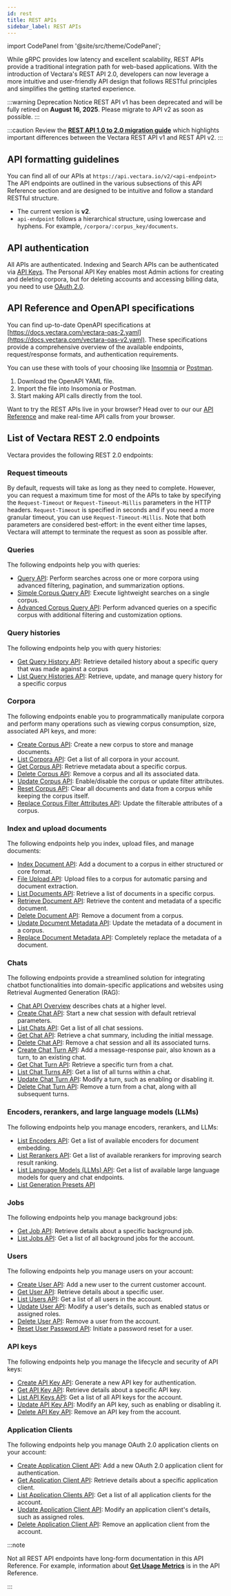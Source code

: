 ```yaml
---
id: rest
title: REST APIs
sidebar_label: REST APIs
---
```



import CodePanel from '@site/src/theme/CodePanel';


While gRPC provides low latency and excellent scalability, REST APIs provide a
traditional integration path for web-based applications. With the introduction
of Vectara's REST API 2.0, developers can now leverage a more intuitive and
user-friendly API design that follows RESTful principles and simplifies the
getting started experience.

:::warning Deprecation Notice
REST API v1 has been deprecated and will be fully retired on **August 16, 2025**. 
Please migrate to API v2 as soon as possible.
:::

:::caution
Review the [**REST API 1.0 to 2.0 migration guide**](/docs/migration-guide-api-v2) which highlights important
differences between the Vectara REST API v1 and REST API v2.
:::

## API formatting guidelines

You can find all of our APIs at `https://api.vectara.io/v2/<api-endpoint>`
The API endpoints are outlined in the various subsections of this API
Reference section and are designed to be intuitive and follow a standard
RESTful structure.

- The current version is **v2**.
- `api-endpoint` follows a hierarchical structure, using lowercase and hyphens.
  For example, `/corpora/:corpus_key/documents`.

## API authentication

All <Config v="names.product"/> APIs are authenticated. Indexing and Search
APIs can be authenticated via [API Keys](/docs/learn/authentication/api-key-management).
The Personal API Key enables most Admin actions for creating and deleting
corpora, but for deleting accounts and accessing billing data, you need to use
[OAuth 2.0](/docs/learn/authentication/oauth-2).

## API Reference and OpenAPI specifications

You can find up-to-date OpenAPI specifications at
[https://docs.vectara.com/vectara-oas-2.yaml](https://docs.vectara.com/vectara-oas-v2.yaml).
These specifications provide a comprehensive overview of the available
endpoints, request/response formats, and authentication requirements.

You can use these with tools of your choosing like [Insomnia](https://insomnia.rest/)
or [Postman](https://www.postman.com/).

1. Download the OpenAPI YAML file.
2. Import the file into Insomonia or Postman.
3. Start making API calls directly from the tool.

Want to try the REST APIs live in your browser? Head over to our
our [API Reference](/docs/rest-api) and make
real-time API calls from your browser.

## List of Vectara REST 2.0 endpoints

Vectara provides the following REST 2.0 endpoints:

### Request timeouts

By default, requests will take as long as they need to complete.  However, you
can request a maximum time for most of the APIs to take by specifying the
`Request-Timeout` or `Request-Timeout-Millis` parameters in the HTTP headers.
`Request-Timeout` is specified in seconds and if you need a more granular
timeout, you can use `Request-Timeout-Millis`.  Note that both parameters are
considered best-effort: in the event either time lapses, Vectara will attempt
to terminate the request as soon as possible after.

### Queries

The following endpoints help you with queries:

- [Query API](/docs/api-reference/search-apis/search): Perform searches across one or more corpora
  using advanced filtering, pagination, and summarization options.
- [Simple Corpus Query API](/docs/api-reference/search-apis/search#simple-single-corpus-query): Execute lightweight
  searches on a single corpus.
- [Advanced Corpus Query API](/docs/api-reference/search-apis/search#advanced-single-corpus-query): Perform advanced queries on a specific corpus
  with additional filtering and customization options.

### Query histories

The following endpoints help you with query histories:
- [Get Query History API](/docs/api-reference/query-history-apis/get-query-history): Retrieve detailed history about a specific 
  query that was made against a corpus
- [List Query Histories API](/docs/api-reference/query-history-apis/get-query-histories): Retrieve, update, and manage 
  query history for a specific corpus

### Corpora

The following endpoints enable you to programmatically manipulate corpora and
perform many operations such as viewing corpus consumption, size, associated
API keys, and more:

- [Create Corpus API](/docs/api-reference/admin-apis/create-corpus): Create a new corpus to store and
  manage documents.
- [List Corpora API](/docs/api-reference/admin-apis/corpus/list-corpora): Get a list of all corpora in
  your account.
- [Get Corpus API](/docs/api-reference/admin-apis/corpus/read-corpus): Retrieve metadata about a specific corpus.
- [Delete Corpus API](/docs/api-reference/admin-apis/delete-corpus): Remove a corpus and all its associated data.
- [Update Corpus API](/docs/api-reference/admin-apis/corpus/update-corpus-enablement): Enable/disable the corpus or update
  filter attributes.
- [Reset Corpus API](/docs/api-reference/admin-apis/reset-corpus): Clear all documents and data from a corpus while keeping the
  corpus itself.
- [Replace Corpus Filter Attributes API](/docs/api-reference/admin-apis/corpus/replace-filter-attributes): Update the filterable attributes of a corpus.

### Index and upload documents

The following endpoints help you index, upload files, and manage documents:

- [Index Document API](/docs/api-reference/indexing-apis/indexing): Add a document to a corpus in either structured or
  core format.
- [File Upload API](/docs/api-reference/indexing-apis/file-upload/file-upload): Upload files to a corpus for automatic parsing
  and document extraction.
- [List Documents API](/docs/api-reference/admin-apis/corpus/list-documents): Retrieve a list of documents in a specific corpus.
- [Retrieve Document API](/docs/api-reference/admin-apis/corpus/retrieve-document): Retrieve the content and metadata of a specific document.
- [Delete Document API](/docs/api-reference/indexing-apis/deleting-documents): Remove a document from a corpus.
- [Update Document Metadata API](/docs/api-reference/indexing-apis/update-document-metadata): Update the metadata of a document in a corpus.
- [Replace Document Metadata API](/docs/api-reference/indexing-apis/replace-document-metadata): Completely replace the metadata of a document.

### Chats

The following endpoints provide a streamlined solution for integrating chatbot
functionalities into domain-specific applications and websites using
Retrieval Augmented Generation (RAG):

- [Chat API Overview](/docs/api-reference/chat-apis/chat-apis-overview) describes chats at a higher level.
- [Create Chat API](/docs/api-reference/chat-apis/create-chat): Start a new chat session with default retrieval parameters.
- [List Chats API](/docs/api-reference/chat-apis/list-chats): Get a list of all chat sessions.
- [Get Chat API](/docs/api-reference/chat-apis/get-chat): Retrieve a chat summary, including the initial message.
- [Delete Chat API](/docs/api-reference/chat-apis/delete-conversations): Remove a chat session and all its associated turns.
- [Create Chat Turn API](/docs/api-reference/chat-apis/create-chat-turn): Add a message-response pair, also known as a turn, to
  an existing chat.
- [Get Chat Turn API](/docs/api-reference/chat-apis/get-chat-turn): Retrieve a specific turn from a chat.
- [List Chat Turns API](/docs/api-reference/chat-apis/list-chat-turns): Get a list of all turns within a chat.
- [Update Chat Turn API](/docs/api-reference/chat-apis/update-chat-turn): Modify a turn, such as enabling or disabling it.
- [Delete Chat Turn API](/docs/api-reference/chat-apis/delete-turns): Remove a turn from a chat, along with all subsequent
  turns.

### Encoders, rerankers, and large language models (LLMs)

The following endpoints help you manage encoders, rerankers, and LLMs:

- [List Encoders API](/docs/api-reference/encoder-apis/list-encoders): Get a list of available encoders for
  document embedding.
- [List Rerankers API](/docs/api-reference/reranker-apis/reranker-apis): Get a list of available rerankers for
  improving search result ranking.
- [List Language Models (LLMs) API](/docs/api-reference/llms-apis/llms-api): Get a list of available large
  language models for query and chat endpoints.
- [List Generation Presets API](/docs/api-reference/generation-presets/list-generation-presets)

### Jobs

The following endpoints help you manage background jobs:

- [Get Job API](/docs/api-reference/jobs-apis/get-job): Retrieve details about a specific background job.
- [List Jobs API](/docs/api-reference/jobs-apis/list-jobs): Get a list of all background jobs for the account.

### Users

The following endpoints help you manage users on your account:

- [Create User API](/docs/api-reference/admin-apis/manage-users/create-user): Add a new user to the current customer
  account.
- [Get User API](/docs/api-reference/admin-apis/manage-users/get-user): Retrieve details about a specific user.
- [List Users API](/docs/api-reference/admin-apis/manage-users/list-users): Get a list of all users in the
  account.
- [Update User API](/docs/api-reference/admin-apis/manage-users/update-user): Modify a user's details, such as
  enabled status or assigned roles.
- [Delete User API](/docs/api-reference/admin-apis/manage-users/delete-user): Remove a user from the account.
- [Reset User Password API](/docs/api-reference/admin-apis/manage-users/reset-user-password): Initiate a password reset for
  a user.

### API keys

The following endpoints help you manage the lifecycle and security of API keys:

- [Create API Key API](/docs/api-reference/api-keys/create-api-key): Generate a new API key for authentication.
- [Get API Key API](/docs/api-reference/api-keys/get-api-key): Retrieve details about a specific API key.
- [List API Keys API](/docs/api-reference/api-keys/list-api-keys): Get a list of all API keys for the account.
- [Update API Key API](/docs/api-reference/api-keys/enable-api-key): Modify an API key, such as enabling or disabling it.
- [Delete API Key API](/docs/api-reference/api-keys/delete-api-key): Remove an API key from the account.

### Application Clients

The following endpoints help you manage OAuth 2.0 application clients on your
account:

- [Create Application Client API](/docs/api-reference/app-clients/create-app-client): Add a new OAuth 2.0 application client for authentication.
- [Get Application Client API](/docs/api-reference/app-clients/get-app-client): Retrieve details about a specific application client.
- [List Application Clients API](/docs/api-reference/app-clients/list-app-clients): Get a list of all application clients for the account.
- [Update Application Client API](/docs/api-reference/app-clients/update-app-client): Modify an application client's details, such as assigned roles.
- [Delete Application Client API](/docs/api-reference/app-clients/delete-app-client): Remove an application client from the account.

:::note

Not all REST API endpoints have long-form documentation in this API Reference.
For example, information about [**Get Usage Metrics**](/docs/1.0/rest-api/get-usage-metrics) is in the
API Reference.

:::
